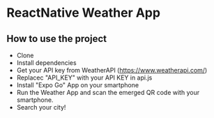 # ReactNative Weather App

## How to use the project
* Clone
* Install dependencies
* Get your API key from WeatherAPI (https://www.weatherapi.com/)
* Replacec "API_KEY" with your API KEY in api.js
* Install "Expo Go" App on your smartphone
* Run the Weather App and scan the emerged QR code with your smartphone.
* Search your city!
